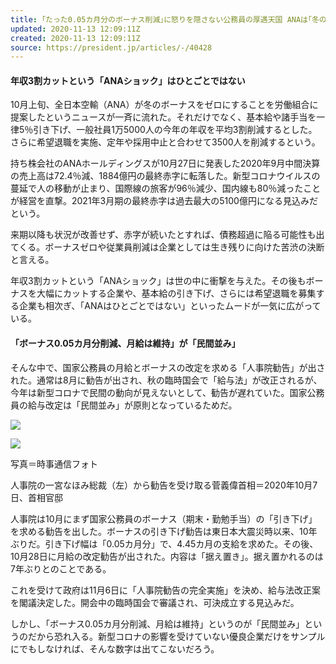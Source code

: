 ```yaml
---
title: ｢たった0.05カ月分のボーナス削減｣に怒りを隠さない公務員の厚遇天国 ANAは｢冬のボーナスゼロ｣なのに…
updated: 2020-11-13 12:09:11Z
created: 2020-11-13 12:09:11Z
source: https://president.jp/articles/-/40428
---
```


#### 年収3割カットという「ANAショック」はひとごとではない

10月上旬、全日本空輸（ANA）が冬のボーナスをゼロにすることを労働組合に提案したというニュースが一斉に流れた。それだけでなく、基本給や諸手当を一律5％引き下げ、一般社員1万5000人の今年の年収を平均3割削減するとした。さらに希望退職を実施、定年や採用中止と合わせて3500人を削減するという。

持ち株会社のANAホールディングスが10月27日に発表した2020年9月中間決算の売上高は72.4％減、1884億円の最終赤字に転落した。新型コロナウイルスの蔓延で人の移動が止まり、国際線の旅客が96％減少、国内線も80％減ったことが経営を直撃。2021年3月期の最終赤字は過去最大の5100億円になる見込みだという。

来期以降も状況が改善せず、赤字が続いたとすれば、債務超過に陥る可能性も出てくる。ボーナスゼロや従業員削減は企業としては生き残りに向けた苦渋の決断と言える。

年収3割カットという「ANAショック」は世の中に衝撃を与えた。その後もボーナスを大幅にカットする企業や、基本給の引き下げ、さらには希望退職を募集する企業も相次ぎ、「ANAはひとごとではない」といったムードが一気に広がっている。

#### 「ボーナス0.05カ月分削減、月給は維持」が「民間並み」

そんな中で、国家公務員の月給とボーナスの改定を求める「人事院勧告」が出された。通常は8月に勧告が出され、秋の臨時国会で「給与法」が改正されるが、今年は新型コロナで民間の動向が見えないとして、勧告が遅れていた。国家公務員の給与改定は「民間並み」が原則となっているためだ。

![](https://president.ismcdn.jp/mwimgs/4/e/-/img_4e7733075416c0c369dfed0ddc7289a1387073.jpg)

[![](https://president.ismcdn.jp/common/president/images/icon_link-more.svg)](https://president.jp/articles/photo/40428)

写真＝時事通信フォト

人事院の一宮なほみ総裁（左）から勧告を受け取る菅義偉首相＝2020年10月7日、首相官邸

人事院は10月にまず国家公務員のボーナス（期末・勤勉手当）の「引き下げ」を求める勧告を出した。ボーナスの引き下げ勧告は東日本大震災時以来、10年ぶりだ。引き下げ幅は「0.05カ月分」で、4.45カ月の支給を求めた。その後、10月28日に月給の改定勧告が出された。内容は「据え置き」。据え置かれるのは7年ぶりとのことである。

これを受けて政府は11月6日に「人事院勧告の完全実施」を決め、給与法改正案を閣議決定した。開会中の臨時国会で審議され、可決成立する見込みだ。

しかし、「ボーナス0.05カ月分削減、月給は維持」というのが「民間並み」というのだから恐れ入る。新型コロナの影響を受けていない優良企業だけをサンプルにでもしなければ、そんな数字は出てこないだろう。